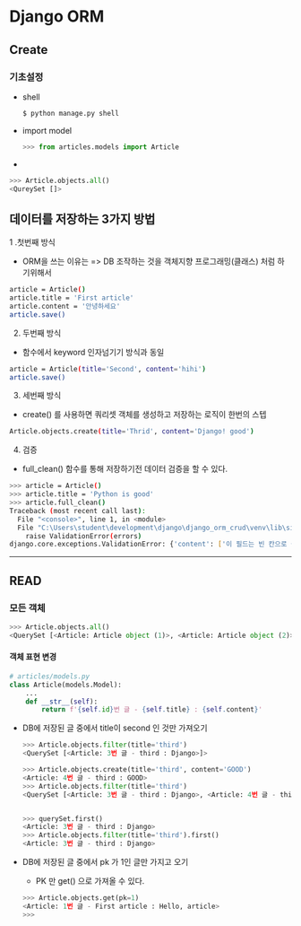 # Django ORM

## Create

### 기초설정

- shell

  ```python
  $ python manage.py shell
  ```

- import model

  ```python
  >>> from articles.models import Article
  ```

- 

  ```python
  >>> Article.objects.all()
  <QureySet []>
  ```


## 데이터를 저장하는 3가지 방법

1 .첫번째 방식

- ORM을 쓰는 이유는 => DB 조작하는 것을 객체지향 프로그래밍(클래스) 처럼 하기위해서

```bash
article = Article()
article.title = 'First article'
article.content = '안녕하세요'
article.save()
```



2. 두번째 방식

- 함수에서 keyword 인자넘기기 방식과 동일

```bash
article = Article(title='Second', content='hihi')
article.save()
```

3. 세번째 방식

- create() 를 사용하면 쿼리셋 객체를 생성하고 저장하는 로직이 한번의 스텝

```bash
Article.objects.create(title='Thrid', content='Django! good')
```

4. 검증

- full_clean() 함수를 통해 저장하기전 데이터 검증을 할 수 있다.

```bash
>>> article = Article()
>>> article.title = 'Python is good'
>>> article.full_clean()
Traceback (most recent call last):
  File "<console>", line 1, in <module>
  File "C:\Users\student\development\django\django_orm_crud\venv\lib\site-packages\django\db\models\base.py", line 1203, in full_clean
    raise ValidationError(errors)
django.core.exceptions.ValidationError: {'content': ['이 필드는 빈 칸으로 둘 수 없습니다.']}
```

---

## READ

### 모든 객체

```python
>>> Article.objects.all()
<QuerySet [<Article: Article object (1)>, <Article: Article object (2)>, <Article: Article object (3)>]>
```



#### 객체 표현 변경

```python
# articles/models.py
class Article(models.Model):
    ...
    def __str__(self):
        return f'{self.id}번 글 - {self.title} : {self.content}'
```



- DB에 저장된 글 중에서 title이 second 인 것만 가져오기

  ```python
  >>> Article.objects.filter(title='third')
  <QuerySet [<Article: 3번 글 - third : Django>]>
  
  >>> Article.objects.create(title='third', content='GOOD')
  <Article: 4번 글 - third : GOOD>
  >>> Article.objects.filter(title='third')
  <QuerySet [<Article: 3번 글 - third : Django>, <Article: 4번 글 - third : GOOD>]>
  
  
  >>> querySet.first()
  <Article: 3번 글 - third : Django>
  >>> Article.objects.filter(title='third').first()
  <Article: 3번 글 - third : Django>
  ```

  

- DB에 저장된 글 중에서 pk 가 1인 글만 가지고 오기

  - PK 만 get() 으로 가져올 수 있다.

  ```python
  >>> Article.objects.get(pk=1)
  <Article: 1번 글 - First article : Hello, article>
  >>>
  ```

  